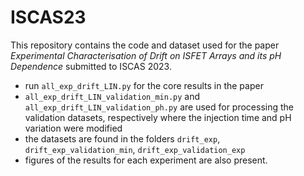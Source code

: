 # ISCAS23
This repository contains the code and dataset used for the paper _Experimental Characterisation of Drift on ISFET
Arrays and its pH Dependence_ submitted to ISCAS 2023.
- run `all_exp_drift_LIN.py` for the core results in the  paper
- `all_exp_drift_LIN_validation_min.py` and `all_exp_drift_LIN_validation_ph.py` are used for processing the validation datasets, respectively where the injection time and pH variation were modified
- the datasets are found in the folders `drift_exp`, `drift_exp_validation_min`, `drift_exp_validation_exp`
- figures of the results for each experiment are also present.
